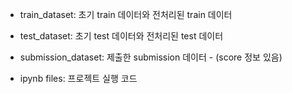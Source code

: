 - train_dataset: 초기 train 데이터와 전처리된 train 데이터
- test_dataset: 초기 test 데이터와 전처리된 test 데이터
- submission_dataset: 제출한 submission 데이터 - (score 정보 있음)

- ipynb files: 프로젝트 실행 코드
